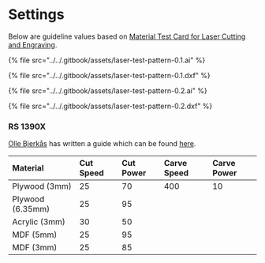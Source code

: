 # Settings

Below are guideline values based on [Material Test Card for Laser Cutting and Engraving](https://www.thingiverse.com/thing:2243854).

{% file src="../../.gitbook/assets/laser-test-pattern-0.1.ai" %}

{% file src="../../.gitbook/assets/laser-test-pattern-0.1.dxf" %}

{% file src="../../.gitbook/assets/laser-test-pattern-0.2.ai" %}

{% file src="../../.gitbook/assets/laser-test-pattern-0.2.dxf" %}

### RS 1390X

[Olle Bjerkås](http://ollebjerkas.se/) has written a guide which can be found [here](https://docs.google.com/presentation/d/1fHrc7wqKD7gSvvFFkr96qB5bv28JouMyUnTcuN89DL8/edit#slide=id.p).

| Material | Cut Speed | Cut Power | Carve Speed | Carve Power |
| :--- | :--- | :--- | :--- | :--- |
| Plywood \(3mm\) | 25 | 70 | 400 | 10 |
| Plywood \(6.35mm\) | 25 | 95 |  |  |
| Acrylic \(3mm\) | 30 | 50 |  |  |
| MDF \(5mm\) | 25 | 95 |  |  |
| MDF \(3mm\) | 25 | 85 |  |  |

